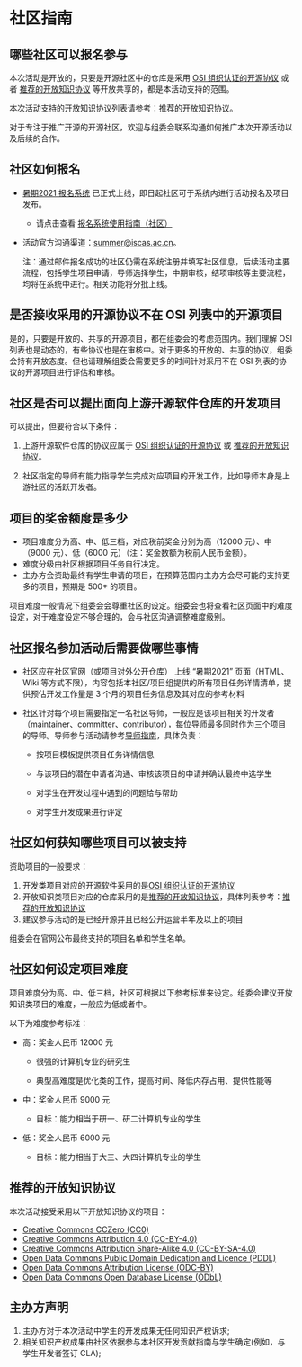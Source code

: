 # 社区指南

## 哪些社区可以报名参与

本次活动是开放的，只要是开源社区中的仓库是采用 [OSI 组织认证的开源协议](https://opensource.org/licenses) 或者 [推荐的开放知识协议](#_10) 等开放共享的，都是本活动支持的范围。

本次活动支持的开放知识协议列表请参考：[推荐的开放知识协议](#_10)。

对于专注于推广开源的开源社区，欢迎与组委会联系沟通如何推广本次开源活动以及后续的合作。

## 社区如何报名

- [暑期2021 报名系统](https://portal.summer-ospp.ac.cn/summer/login) 已正式上线，即日起社区可于系统内进行活动报名及项目发布。

  - 请点击查看 [报名系统使用指南（社区）](./assets/组织使用指南-开源软件供应链点亮计划管理系统.pdf)

- 活动官方沟通渠道：summer@iscas.ac.cn。

  注：通过邮件报名成功的社区仍需在系统注册并填写社区信息，后续活动主要流程，包括学生项目申请，导师选择学生，中期审核，结项审核等主要流程，均将在系统中进行。相关功能将分批上线。

## 是否接收采用的开源协议不在 OSI 列表中的开源项目

是的，只要是开放的、共享的开源项目，都在组委会的考虑范围内。我们理解 OSI 列表也是动态的，有些协议也是在审核中。对于更多的开放的、共享的协议，组委会持有开放态度。但也请理解组委会需要更多的时间针对采用不在 OSI 列表的协议的开源项目进行评估和审核。

## 社区是否可以提出面向上游开源软件仓库的开发项目

可以提出，但要符合以下条件：

1. 上游开源软件仓库的协议应属于 [OSI 组织认证的开源协议](https://opensource.org/licenses) 或 [推荐的开放知识协议](#_10)。

2. 社区指定的导师有能力指导学生完成对应项目的开发工作，比如导师本身是上游社区的活跃开发者。

## 项目的奖金额度是多少

- 项目难度分为高、中、低三档，对应税前奖金分别为高（12000 元）、中（9000 元）、低（6000 元）（注：奖金数额为税前人民币金额）。
- 难度分级由社区根据项目任务自行决定。
- 主办方会资助最终有学生申请的项目，在预算范围内主办方会尽可能的支持更多的项目，预期是 500+ 的项目。

项目难度一般情况下组委会会尊重社区的设定。组委会也将查看社区页面中的难度设定，对于难度设定不够合理的，会与社区沟通调整难度级别。

## 社区报名参加活动后需要做哪些事情

- 社区应在社区官网（或项目对外公开仓库） 上线 “暑期2021” 页面（HTML、Wiki 等方式不限），内容包括本社区/项目组提供的所有项目任务详情清单，提供预估开发工作量是 3 个月的项目任务信息及其对应的参考材料

- 社区针对每个项目需要指定一名社区导师，一般应是该项目相关的开发者（maintainer、committer、contributor），每位导师最多同时作为三个项目的导师。导师参与活动请参考[导师指南](https://github.com/summer-ospp/help/blob/main/docs/mentor.md)，具体负责：

    - 按项目模板提供项目任务详情信息
  
    - 与该项目的潜在申请者沟通、审核该项目的申请并确认最终中选学生
  
    - 对学生在开发过程中遇到的问题给与帮助
  
    - 对学生开发成果进行评定

## 社区如何获知哪些项目可以被支持

资助项目的一般要求：

1. 开发类项目对应的开源软件采用的是[OSI 组织认证的开源协议](https://opensource.org/licenses)
2. 开放知识类项目对应的仓库采用的是[推荐的开放知识协议](#推荐的开放知识协议)，具体列表参考：[推荐的开放知识协议](#_10)
3. 建议参与活动的是已经开源并且已经公开运营半年及以上的项目

组委会在官网公布最终支持的项目名单和学生名单。

## 社区如何设定项目难度

项目难度分为高、中、低三档，社区可根据以下参考标准来设定。组委会建议开放知识类项目的难度，一般应为低或者中。

以下为难度参考标准：

- 高：奖金人民币 12000 元

    - 很强的计算机专业的研究生
  
    - 典型高难度是优化类的工作，提高时间、降低内存占用、提供性能等
    
- 中：奖金人民币 9000 元

    - 目标：能力相当于研一、研二计算机专业的学生
    
- 低：奖金人民币 6000 元

    - 目标：能力相当于大三、大四计算机专业的学生

## 推荐的开放知识协议

本次活动接受采用以下开放知识协议的项目：

- [Creative Commons CCZero (CC0)](https://creativecommons.org/publicdomain/zero/1.0/)
- [Creative Commons Attribution 4.0 (CC-BY-4.0)](https://creativecommons.org/licenses/by/4.0/)
- [Creative Commons Attribution Share-Alike 4.0 (CC-BY-SA-4.0)](https://creativecommons.org/licenses/by-sa/4.0/)
- [Open Data Commons Public Domain Dedication and Licence (PDDL)](https://opendatacommons.org/licenses/pddl/)
- [Open Data Commons Attribution License (ODC-BY)](https://opendatacommons.org/licenses/by/)
- [Open Data Commons Open Database License (ODbL)](https://opendatacommons.org/licenses/odbl/1-0/)

## 主办方声明

1. 主办方对于本次活动中学生的开发成果无任何知识产权诉求;
2. 相关知识产权成果由社区依据参与本社区开发贡献指南与学生确定(例如，与学生开发者签订 CLA);
